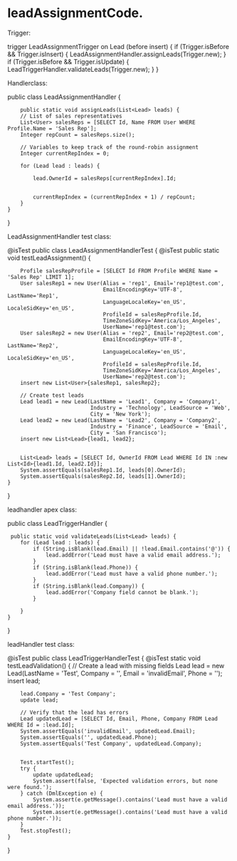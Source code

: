 # leadAssignmentCode.

Trigger:

trigger LeadAssignmentTrigger on Lead (before insert) {
    if (Trigger.isBefore && Trigger.isInsert) {
  LeadAssignmentHandler.assignLeads(Trigger.new);
}
    if (Trigger.isBefore && Trigger.isUpdate) {
        LeadTriggerHandler.validateLeads(Trigger.new);
    }
}

Handlerclass:

public class LeadAssignmentHandler {
    
        public static void assignLeads(List<Lead> leads) {
        // List of sales representatives
        List<User> salesReps = [SELECT Id, Name FROM User WHERE Profile.Name = 'Sales Rep'];
        Integer repCount = salesReps.size();
        
        // Variables to keep track of the round-robin assignment
        Integer currentRepIndex = 0;
        
        for (Lead lead : leads) {
           
            lead.OwnerId = salesReps[currentRepIndex].Id;
            
       
            currentRepIndex = (currentRepIndex + 1) / repCount;
        }
    }
}


LeadAssignmentHandler test class:

@isTest
public class LeadAssignmentHandlerTest {
    @isTest
  public  static void testLeadAssignment() {
       
        Profile salesRepProfile = [SELECT Id FROM Profile WHERE Name = 'Sales Rep' LIMIT 1];
        User salesRep1 = new User(Alias = 'rep1', Email='rep1@test.com', 
                                  EmailEncodingKey='UTF-8', LastName='Rep1', 
                                  LanguageLocaleKey='en_US', LocaleSidKey='en_US', 
                                  ProfileId = salesRepProfile.Id, 
                                  TimeZoneSidKey='America/Los_Angeles', 
                                  UserName='rep1@test.com');
        User salesRep2 = new User(Alias = 'rep2', Email='rep2@test.com', 
                                  EmailEncodingKey='UTF-8', LastName='Rep2', 
                                  LanguageLocaleKey='en_US', LocaleSidKey='en_US', 
                                  ProfileId = salesRepProfile.Id, 
                                  TimeZoneSidKey='America/Los_Angeles', 
                                  UserName='rep2@test.com');
        insert new List<User>{salesRep1, salesRep2};
        
        // Create test leads
        Lead lead1 = new Lead(LastName = 'Lead1', Company = 'Company1', 
                              Industry = 'Technology', LeadSource = 'Web', 
                              City = 'New York');
        Lead lead2 = new Lead(LastName = 'Lead2', Company = 'Company2', 
                              Industry = 'Finance', LeadSource = 'Email', 
                              City = 'San Francisco');
        insert new List<Lead>{lead1, lead2};
        
       
        List<Lead> leads = [SELECT Id, OwnerId FROM Lead WHERE Id IN :new List<Id>{lead1.Id, lead2.Id}];
        System.assertEquals(salesRep1.Id, leads[0].OwnerId);
        System.assertEquals(salesRep2.Id, leads[1].OwnerId);
    }
}



leadhandler apex class:

public class LeadTriggerHandler {
    
     public static void validateLeads(List<Lead> leads) {
        for (Lead lead : leads) {
            if (String.isBlank(lead.Email) || !lead.Email.contains('@')) {
                lead.addError('Lead must have a valid email address.');
            }
            if (String.isBlank(lead.Phone)) {
                lead.addError('Lead must have a valid phone number.');
            }
            if (String.isBlank(lead.Company)) {
                lead.addError('Company field cannot be blank.');
            }
           
        }
    }
}


leadHandler test class:


@isTest
public class LeadTriggerHandlerTest {
    @isTest
    static void testLeadValidation() {
        // Create a lead with missing fields
        Lead lead = new Lead(LastName = 'Test', Company = '', Email = 'invalidEmail', Phone = '');
        insert lead;

      
        lead.Company = 'Test Company';
        update lead;

        // Verify that the lead has errors
        Lead updatedLead = [SELECT Id, Email, Phone, Company FROM Lead WHERE Id = :lead.Id];
        System.assertEquals('invalidEmail', updatedLead.Email);
        System.assertEquals('', updatedLead.Phone);
        System.assertEquals('Test Company', updatedLead.Company);

        
        Test.startTest();
        try {
            update updatedLead;
            System.assert(false, 'Expected validation errors, but none were found.');
        } catch (DmlException e) {
            System.assert(e.getMessage().contains('Lead must have a valid email address.'));
            System.assert(e.getMessage().contains('Lead must have a valid phone number.'));
        }
        Test.stopTest();
    }
}
